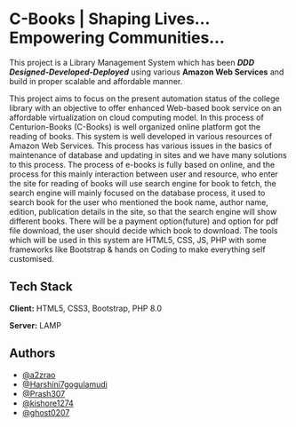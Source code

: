 
# C-Books | Shaping Lives… Empowering Communities…

This project is a Library Management System which has been *__DDD Designed-Developed-Deployed__* using various __Amazon Web Services__ and build in proper scalable and affordable manner.

This project aims to focus on the present automation status of the college library with an objective to offer enhanced Web-based book service on an affordable virtualization on cloud computing model. In this process of Centurion-Books (C-Books) is well organized online platform got the reading of books. This system is well developed in various resources of Amazon Web Services. This process has various issues in the basics of maintenance of database and updating in sites and we have many solutions to this process. The process of e-books is fully based on online, and the process for this mainly interaction between user and resource, who enter the site for reading of books will use search engine for book to fetch, the search engine will mainly focused on the database process, it used to search book for the user who mentioned the book name, author name, edition, publication details in the site, so that the search engine will show different books. There will be a payment option(future) and option for pdf file download, the user should decide which book to download. The tools which will be used in this system are HTML5, CSS, JS, PHP with some frameworks like Bootstrap & hands on Coding to make everything self customised.


## Tech Stack

**Client:** HTML5, CSS3, Bootstrap, PHP 8.0

**Server:** LAMP 


## Authors

- [@a2zrao](https://www.github.com/a2zrao)
- [@Harshini7gogulamudi](https://www.github.com/Harshini7gogulamudi)
- [@Prash307](https://www.github.com/Prash307)
- [@kishore1274](https://www.github.com/kishore1274)
- [@ghost0207](https://www.github.com/ghost0207)


